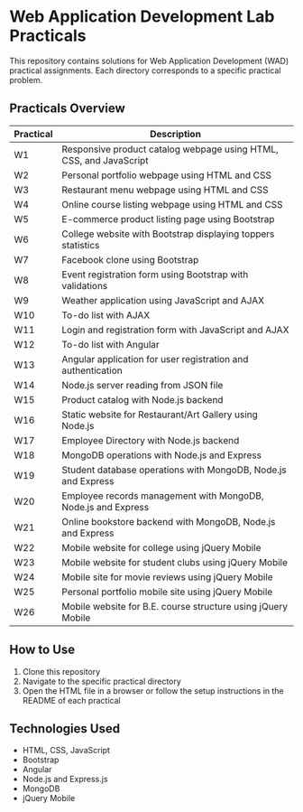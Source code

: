 # Web Application Development Lab Practicals

This repository contains solutions for Web Application Development (WAD) practical assignments. Each directory corresponds to a specific practical problem.

## Practicals Overview

| Practical | Description |
|-----------|-------------|
| W1 | Responsive product catalog webpage using HTML, CSS, and JavaScript |
| W2 | Personal portfolio webpage using HTML and CSS |
| W3 | Restaurant menu webpage using HTML and CSS |
| W4 | Online course listing webpage using HTML and CSS |
| W5 | E-commerce product listing page using Bootstrap |
| W6 | College website with Bootstrap displaying toppers statistics |
| W7 | Facebook clone using Bootstrap |
| W8 | Event registration form using Bootstrap with validations |
| W9 | Weather application using JavaScript and AJAX |
| W10 | To-do list with AJAX |
| W11 | Login and registration form with JavaScript and AJAX |
| W12 | To-do list with Angular |
| W13 | Angular application for user registration and authentication |
| W14 | Node.js server reading from JSON file |
| W15 | Product catalog with Node.js backend |
| W16 | Static website for Restaurant/Art Gallery using Node.js |
| W17 | Employee Directory with Node.js backend |
| W18 | MongoDB operations with Node.js and Express |
| W19 | Student database operations with MongoDB, Node.js and Express |
| W20 | Employee records management with MongoDB, Node.js and Express |
| W21 | Online bookstore backend with MongoDB, Node.js and Express |
| W22 | Mobile website for college using jQuery Mobile |
| W23 | Mobile website for student clubs using jQuery Mobile |
| W24 | Mobile site for movie reviews using jQuery Mobile |
| W25 | Personal portfolio mobile site using jQuery Mobile |
| W26 | Mobile website for B.E. course structure using jQuery Mobile |

## How to Use

1. Clone this repository
2. Navigate to the specific practical directory
3. Open the HTML file in a browser or follow the setup instructions in the README of each practical

## Technologies Used

- HTML, CSS, JavaScript
- Bootstrap
- Angular
- Node.js and Express.js
- MongoDB
- jQuery Mobile
